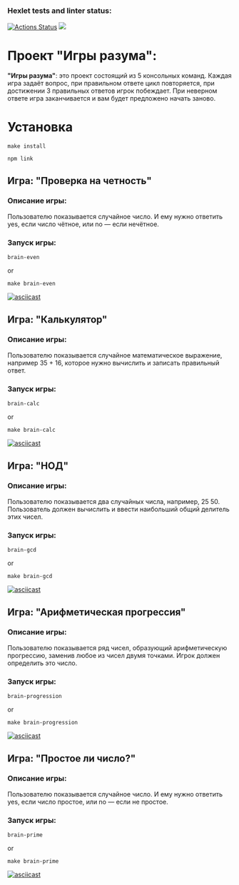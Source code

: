### Hexlet tests and linter status:
[![Actions Status](https://github.com/Moonlin14/frontend-project-44/actions/workflows/hexlet-check.yml/badge.svg)](https://github.com/Moonlin14/frontend-project-44/actions)
<a href="https://codeclimate.com/github/Moonlin14/frontend-project-44/maintainability"><img src="https://api.codeclimate.com/v1/badges/a477c8052ebe69288a43/maintainability" /></a>

# Проект "Игры разума":
**"Игры разума"**: это проект состоящий из 5 консольных команд. Каждая игра задаёт вопрос, при правильном ответе цикл повторяется, при достижении 3 правильных ответов игрок побеждает. При неверном ответе игра заканчивается и вам будет предложено начать заново.
# Установка 
```
make install
```
```
npm link
```
## Игра: "Проверка на четность"
### Описание игры:
Пользователю показывается случайное число. И ему нужно ответить yes, если число чётное, или no — если нечётное.
### Запуск игры:
```
brain-even
```

or

```
make brain-even
```

[![asciicast](https://asciinema.org/a/S7BQXQbtd7XAguOBHucVIgZBS.svg)](https://asciinema.org/a/S7BQXQbtd7XAguOBHucVIgZBS)
## Игра: "Калькулятор"
### Описание игры:
Пользователю показывается случайное математическое выражение, например 35 + 16, которое нужно вычислить и записать правильный ответ.
### Запуск игры:
```
brain-calc
```

or

```
make brain-calc
```

[![asciicast](https://asciinema.org/a/Oqmdp0wnhPasVSdvRRYWYY5fz.svg)](https://asciinema.org/a/Oqmdp0wnhPasVSdvRRYWYY5fz)
## Игра: "НОД"
### Описание игры:
Пользователю показывается два случайных числа, например, 25 50. Пользователь должен вычислить и ввести наибольший общий делитель этих чисел.
### Запуск игры:
```
brain-gcd
```

or

```
make brain-gcd
```


[![asciicast](https://asciinema.org/a/Ej3ocFbt0E6AOK23msQ1xUkHy.svg)](https://asciinema.org/a/Ej3ocFbt0E6AOK23msQ1xUkHy)
## Игра: "Арифметическая прогрессия"
### Описание игры:
Пользователю показывается ряд чисел, образующий арифметическую прогрессию, заменив любое из чисел двумя точками. Игрок должен определить это число.
### Запуск игры:
```
brain-progression
```

or

```
make brain-progression
```

[![asciicast](https://asciinema.org/a/2YHWUbIJ3TvC0S9sr3EaUm1kg.svg)](https://asciinema.org/a/2YHWUbIJ3TvC0S9sr3EaUm1kg)
## Игра: "Простое ли число?"
### Описание игры:
Пользователю показывается случайное число. И ему нужно ответить yes, если число простое, или no — если не простое.
### Запуск игры:
```
brain-prime
```

or

```
make brain-prime
```

[![asciicast](https://asciinema.org/a/pkatDCxJ4rEWN0RX0myMlGyH8.svg)](https://asciinema.org/a/pkatDCxJ4rEWN0RX0myMlGyH8)